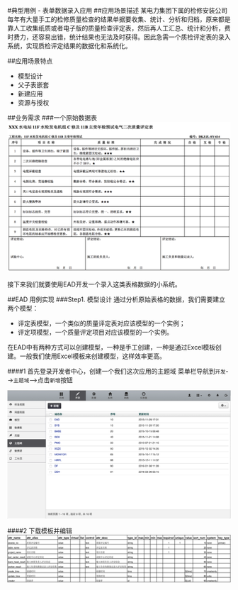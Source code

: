 #典型用例 - 表单数据录入应用
##应用场景描述
某电力集团下属的检修安装公司每年有大量手工的检修质量检查的结果单据要收集、统计、分析和归档，原来都是靠人工收集纸质或者电子版的质量检查评定表，然后再人工汇总、统计和分析，费时费力，还容易出错，统计结果也无法及时获得。因此急需一个质检评定表的录入系统，实现质检评定结果的数据化和系统化。

##应用场景特点
- 模型设计
- 父子表嵌套
- 新建应用
- 资源与授权

##业务需求
###一个原始数据表 
![image](../images/usecase/quality-check-table.png)

接下来我们就要使用EAD开发一个录入这类表格数据的小系统。

##EAD 用例实现
###Step1. 模型设计
通过分析原始表格的数据，我们需要建立两个模型：

- 评定表模型，一个类似的质量评定表对应该模型的一个实例；
- 评定项模型，一个质量评定项目对应该模型的一个实例。

在EAD中有两种方式可以创建模型，一种是手工创建，一种是通过Excel模板创建。一般我们使用Excel模板来创建模型，这样效率更高。

####1 首先登录开发者中心，创建一个我们这次应用的主题域
菜单栏导航到`开发`-->`主题域`-->点击`新增`按钮

![image](../images/usecase/UC1-01.png)

####2 下载模板并编辑
![image](../images/usecase/quality-check-model.png)








